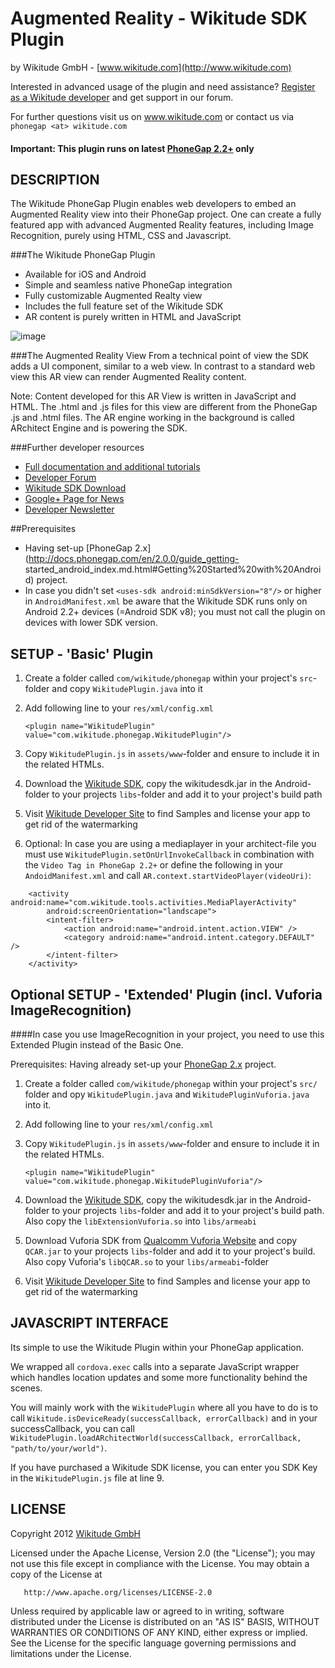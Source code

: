 # Augmented Reality - Wikitude SDK Plugin
by Wikitude GmbH - [www.wikitude.com](http://www.wikitude.com)

Interested in advanced usage of the plugin and need assistance? 
[Register as a Wikitude developer](http://developer.wikitude.com) and get support in our forum.

For further questions visit us on www.wikitude.com or contact us via `phonegap <at> wikitude.com`

#### Important: This plugin runs on latest [PhoneGap 2.2+](http://docs.phonegap.com/en/2.2.0/index.html) only


## DESCRIPTION 


The Wikitude PhoneGap Plugin enables web developers to embed an Augmented Reality view into their PhoneGap project. One can create a fully featured app with advanced Augmented Reality features, including Image Recognition, purely using HTML, CSS and Javascript.

###The Wikitude PhoneGap Plugin

* Available for iOS and Android
* Simple and seamless native PhoneGap integration
* Fully customizable Augmented Realty view
* Includes the full feature set of the Wikitude SDK
* AR content is purely written in HTML and JavaScript

![image](http://www.wikitude.com/wp-content/uploads/2012/09/Plugin_Phonegap.png)

###The Augmented Reality View
From a technical point of view the SDK adds a UI component, similar to a web view. In contrast to a standard web view this AR view can render Augmented Reality content.

Note: Content developed for this AR View is written in JavaScript and HTML. The .html and .js files for this view are different from the PhoneGap .js and .html files. The AR engine working in the background is called ARchitect Engine and is powering the SDK.

###Further developer resources
* [Full documentation and additional tutorials](http://forum.wikitude.com/documentation)
* [Developer Forum](http://forum.wikitude.com/home)
* [Wikitude SDK Download](http://forum.wikitude.com/download)
* [Google+ Page for News](https://plus.google.com/u/0/103004921345651739447/posts)
* [Developer Newsletter](http://www.wikitude.com/developer/newsletter)



##Prerequisites
* Having set-up [PhoneGap 2.x](http://docs.phonegap.com/en/2.0.0/guide_getting-
	started_android_index.md.html#Getting%20Started%20with%20Android) project.
* In case you didn't set `<uses-sdk android:minSdkVersion="8"/>` or higher in `AndroidManifest.xml` be aware that the Wikitude SDK runs only on Android 2.2+ devices (=Android SDK v8); you must not call the plugin on devices with lower SDK version.

## SETUP - 'Basic' Plugin


1. Create a folder called `com/wikitude/phonegap` within your project's `src`- folder and copy `WikitudePlugin.java` into it

2. Add following line to your `res/xml/config.xml`

    `<plugin name="WikitudePlugin" value="com.wikitude.phonegap.WikitudePlugin"/>`
    
3. Copy `WikitudePlugin.js` in `assets/www`-folder and ensure to include it in the related HTMLs.
    
        
4. Download the [Wikitude SDK](http://www.wikitude.com), copy the wikitudesdk.jar in the Android-folder to your projects `libs`-folder and add it to your project's build path
 
5. Visit [Wikitude Developer Site](http://developer.wikitude.com) to find Samples and license your app to get rid of the watermarking 

6. Optional: In case you are using a mediaplayer in your architect-file you must  use `WikitudePlugin.setOnUrlInvokeCallback` in combination with the `Video Tag in PhoneGap 2.2+` or define the following in your `AndoidManifest.xml` and call `AR.context.startVideoPlayer(videoUri)`:

<!-- launch mediaplayer in architect -->
		<activity android:name="com.wikitude.tools.activities.MediaPlayerActivity"
			android:screenOrientation="landscape">
			<intent-filter>
				<action android:name="android.intent.action.VIEW" />
				<category android:name="android.intent.category.DEFAULT" />
			</intent-filter>
		</activity> 




## Optional SETUP - 'Extended' Plugin (incl. Vuforia ImageRecognition)

####In case you use ImageRecognition in your project, you need to use this Extended Plugin instead of the Basic One.

Prerequisites: Having already set-up your [PhoneGap 2.x](http://docs.phonegap.com/en/2.0.0/guide_getting-started_android_index.md.html#Getting%20Started%20with%20Android) project.

1. Create a folder called `com/wikitude/phonegap` within your project's `src/` folder and opy `WikitudePlugin.java` and `WikitudePluginVuforia.java` into it.

2. Add following line to your `res/xml/config.xml`

3. Copy `WikitudePlugin.js` in `assets/www`-folder and ensure to include it in the related HTMLs.

	`<plugin name="WikitudePlugin" value="com.wikitude.phonegap.WikitudePluginVuforia"/>`
4. Download the [Wikitude SDK](http://www.wikitude.com), copy the wikitudesdk.jar in the Android-folder to your projects `libs`-folder and add it to your project's build path. Also copy the `libExtensionVuforia.so` into `libs/armeabi`

5.  Download Vuforia SDK from [Qualcomm Vuforia Website](https://ar.qualcomm.at/qdevnet/) and copy `QCAR.jar` to your projects `libs`-folder and add it to your project's build. Also copy Vuforia's `libQCAR.so`  to your `libs/armeabi`-folder

6. Visit [Wikitude Developer Site](http://developer.wikitude.com) to find Samples and license your app to get rid of the watermarking

## JAVASCRIPT INTERFACE
	
Its simple to use the Wikitude Plugin within your PhoneGap application.

We wrapped all ``` cordova.exec	``` calls into a separate JavaScript wrapper which handles location updates and some more functionality behind the scenes.

You will mainly work with the ``` WikitudePlugin ``` where all you have to do is to call ```Wikitude.isDeviceReady(successCallback, errorCallback)``` and in your successCallback, you can call ```WikitudePlugin.loadARchitectWorld(successCallback, errorCallback, "path/to/your/world")```.


If you have purchased a Wikitude SDK license, you can enter you SDK Key in the ```WikitudePlugin.js``` file at line 9.     


## LICENSE

   Copyright 2012 [Wikitude GmbH ](http://www.wikitude.com)

   Licensed under the Apache License, Version 2.0 (the "License");
   you may not use this file except in compliance with the License.
   You may obtain a copy of the License at

       http://www.apache.org/licenses/LICENSE-2.0

   Unless required by applicable law or agreed to in writing, software
   distributed under the License is distributed on an "AS IS" BASIS,
   WITHOUT WARRANTIES OR CONDITIONS OF ANY KIND, either express or implied.
   See the License for the specific language governing permissions and
   limitations under the License.
   

